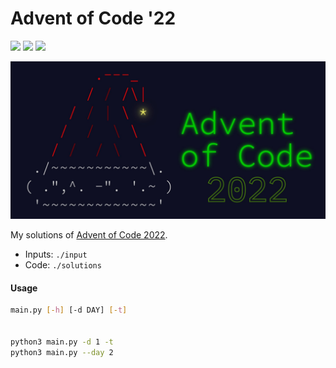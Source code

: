 # Advent of Code '22

![](https://img.shields.io/badge/day%20📅-4-blue) ![](https://img.shields.io/badge/stars%20⭐-8-yellow) ![](https://img.shields.io/badge/days%20completed-4-red)

<img src="banner.jpeg" width="800" alt="AoC2000 banner"/>


My solutions of [Advent of Code 2022](https://adventofcode.com/2022).

- Inputs: `./input`
- Code: `./solutions`

#### Usage
```bash
main.py [-h] [-d DAY] [-t]


python3 main.py -d 1 -t
python3 main.py --day 2
```
